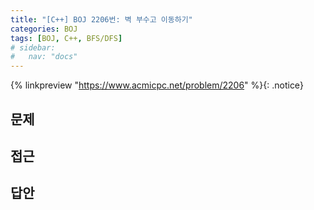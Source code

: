 ```yaml
---
title: "[C++] BOJ 2206번: 벽 부수고 이동하기"
categories: BOJ
tags: [BOJ, C++, BFS/DFS]
# sidebar:
#   nav: "docs"
---
```


{% linkpreview "https://www.acmicpc.net/problem/2206" %}{: .notice}
<br>

## 문제

## 접근

## 답안
```cpp

```



